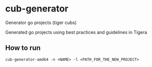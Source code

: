 # cub-generator
Generator go projects (tiger cubs)

Generated go projects using best practices and guidelines in Tigera


## How to run

```
cub-generator-amd64 -n <NAME> -l <PATH_FOR_THE_NEW_PROJECT>
```
